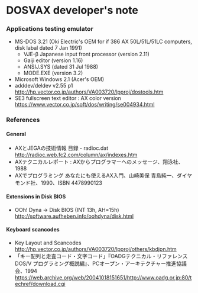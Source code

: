 DOSVAX developer's note
=======

### Applications testing emulator

* MS-DOS 3.21 (Oki Electric's OEM for if 386 AX 50L/51L/51LC computers, disk labal dated 7 Jan 1991)
  - VJE-β Japanese input front processor (version 2.11)
  - Gaiji editor (version 1.16)
  - ANSIJ.SYS (dated 31 Jul 1988)
  - MODE.EXE (version 3.2)
* Microsoft Windows 2.1 (Acer's OEM)
* adddev/deldev v2.55 p1 <http://hp.vector.co.jp/authors/VA003720/lpproj/dostools.htm>
* SE3 fullscreen text editor : AX color version <https://www.vector.co.jp/soft/dos/writing/se004934.html>

### References

#### General

* AXとJEGAの技術情報 目録 - radioc.dat <http://radioc.web.fc2.com/column/ax/indexes.htm>
* AXテクニカルレポート : AXからプログラマーへのメッセージ、翔泳社、1988
* AXでプログラミング あなたにも使えるAX入門、山崎美保 青島純一、ダイヤモンド社、1990、ISBN 4478990123

#### Extensions in Disk BIOS

* OOh! Dyna -> Disk BIOS (INT 13h, AH=15h) <http://software.aufheben.info/oohdyna/disk.html>

#### Keyboard scancodes

* Key Layout and Scancodes <http://hp.vector.co.jp/authors/VA003720/lpproj/others/kbdjpn.htm>
* 「キー配列と走査コード・文字コード」『OADGテクニカル・リファレンス DOS/V プログラミング概説編』、PCオープン・アーキテクチャー推進協議会、1994 <https://web.archive.org/web/20041018151651/http://www.oadg.or.jp:80/techref/download.cgi>

